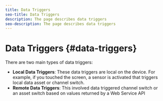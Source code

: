 ```yaml
---
title: Data Triggers
seo-title: Data Triggers
description: The page describes data triggers
seo-description: The page describes data triggers
---
```


# Data Triggers {#data-triggers}

There are two main types of data triggers:

* **Local Data Triggers**: These data triggers are local on the device. For example, if you touched the screen, a sensor is activated that triggers local data asset or channel switch.
* **Remote Data Triggers**: This involved data triggered channel switch or an asset switch based on values returned by a Web Service API

